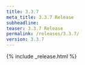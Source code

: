 ```yaml
---
title: 3.3.7
meta_title: 3.3.7 Release
subheadline: 
teaser: 3.3.7 Release
permalink: /releases/3.3.7/
version: 3.3.7
---
```


{% include _release.html %}
